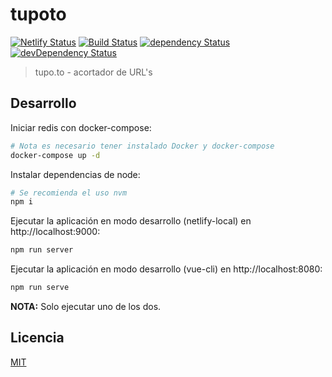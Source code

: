 # tupoto

[![Netlify Status](https://api.netlify.com/api/v1/badges/3509617b-6f8a-4aad-9f25-97e940b8b5f0/deploy-status)](https://app.netlify.com/sites/tupoto/deploys)
[![Build Status](https://travis-ci.org/devschile/tupoto.svg?branch=master)](https://travis-ci.org/devschile/tupoto)
[![dependency Status](https://img.shields.io/david/devschile/tupoto.svg)](https://david-dm.org/devschile/tupoto#info=dependencies)
[![devDependency Status](https://img.shields.io/david/dev/devschile/tupoto.svg)](https://david-dm.org/devschile/tupoto#info=devDependencies)

> tupo.to - acortador de URL's

## Desarrollo

Iniciar redis con docker-compose:

```bash
# Nota es necesario tener instalado Docker y docker-compose
docker-compose up -d
```

Instalar dependencias de node:

```bash
# Se recomienda el uso nvm
npm i
```

Ejecutar la aplicación en modo desarrollo (netlify-local) en http://localhost:9000:

```bash
npm run server
```

Ejecutar la aplicación en modo desarrollo (vue-cli) en http://localhost:8080:

```bash
npm run serve
```

**NOTA:** Solo ejecutar uno de los dos.

## Licencia

[MIT](https://tldrlegal.com/license/mit-license)
